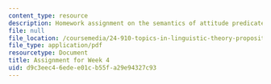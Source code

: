```yaml
---
content_type: resource
description: Homework assignment on the semantics of attitude predicates.
file: null
file_location: /coursemedia/24-910-topics-in-linguistic-theory-propositional-attitudes-spring-2009/d9c3eec46edee01cb55fa29e94327c93_MIT24_910s09_assn03.pdf
file_type: application/pdf
resourcetype: Document
title: Assignment for Week 4
uid: d9c3eec4-6ede-e01c-b55f-a29e94327c93
---
```

